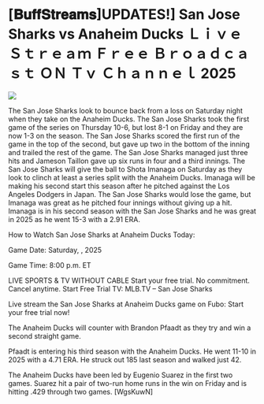 # [𝐁𝐮𝐟𝐟𝐒𝐭𝐫𝐞𝐚𝐦𝐬]UPDATES!] San Jose Sharks vs Anaheim Ducks Ｌｉｖｅ Ｓｔｒｅａｍ Ｆｒｅｅ Ｂｒｏａｄｃａｓｔ ＯＮ Ｔｖ Ｃｈａｎｎｅｌ  2025  
  
  
[![](https://i.imgur.com/qSNzIqt.png)](https://movie.rssnews.media/SMawWHPFo.php)  
  
The San Jose Sharks look to bounce back from a loss on Saturday night when they take on the Anaheim Ducks. The San Jose Sharks took the first game of the series on Thursday 10-6, but lost 8-1 on Friday and they are now 1-3 on the season. The San Jose Sharks scored the first run of the game in the top of the second, but gave up two in the bottom of the inning and trailed the rest of the game. The San Jose Sharks managed just three hits and Jameson Taillon gave up six runs in four and a third innings. The San Jose Sharks will give the ball to Shota Imanaga on Saturday as they look to clinch at least a series split with the Anaheim Ducks. Imanaga will be making his second start this season after he pitched against the Los Angeles Dodgers in Japan. The San Jose Sharks would lose the game, but Imanaga was great as he pitched four innings without giving up a hit. Imanaga is in his second season with the San Jose Sharks and he was great in 2025 as he went 15-3 with a 2.91 ERA.

How to Watch San Jose Sharks at Anaheim Ducks Today:

Game Date: Saturday, , 2025

Game Time: 8:00 p.m. ET

LIVE SPORTS & TV WITHOUT CABLE
Start your free trial. No commitment. Cancel anytime.
Start Free Trial
TV: MLB.TV – San Jose Sharks

Live stream the San Jose Sharks at Anaheim Ducks game on Fubo: Start your free trial now!

The Anaheim Ducks will counter with Brandon Pfaadt as they try and win a second straight game.

Pfaadt is entering his third season with the Anaheim Ducks. He went 11-10 in 2025 with a 4.71 ERA. He struck out 185 last season and walked just 42.

The Anaheim Ducks have been led by Eugenio Suarez in the first two games. Suarez hit a pair of two-run home runs in the win on Friday and is hitting .429 through two games. [WgsKuwN]
